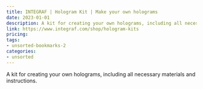 ```yaml
---
title: INTEGRAF | Hologram Kit | Make your own holograms
date: 2023-01-01
description: A kit for creating your own holograms, including all necessary materials and instructions.
link: https://www.integraf.com/shop/hologram-kits
pricing: 
tags: 
- unsorted-bookmarks-2 
categories: 
- unsorted 
---
```


A kit for creating your own holograms, including all necessary materials and instructions.